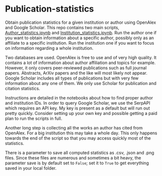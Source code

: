 # Publication-statistics
 Obtain publication statistics for a given institution or author using OpenAlex and Google Scholar.
This repo contains two main scripts, [Author_statistics.ipynb]([url](https://github.com/boumpteryx/Publication-statistics/blob/main/Author_Statistics.ipynb)) and [Institution_statistics.ipynb]([url](https://github.com/boumpteryx/Publication-statistics/blob/main/Institution_Statistics.ipynb)). Run the author one if you want to obtain information about a specific author, possibly only as an affiliate to a specific institution. Run the institution one if you want to focus on information regarding a whole institution.

Two databases are used. OpenAlex is free to use and of very high quality. It contains a lot of information about author affiliation and topics for example. However, it only covers peer-reviewed publications such as full journal papers. Abstracts, ArXiv papers and the like will most likely not appear. Google Scholar includes all types of publications but with very few information about any one of them. We only use Scholar for publication and citation statistics. 

Instructions are detailed in the notebooks about how to find proper author and institution IDs. In order to query Google Scholar, we use the SerpAPI which requires an API key. My key is present as a default but will run out pretty quickly. Consider setting up your own key and possible getting a paid plan to run the scripts in full.

Another long step is collecting all the works an author has cited from OpenAlex. For a big institution this may take a whole day. This only happens towards the end of the script so that you may access quickly most of the statistics. 

There is a parameter to save all computed statistics as .csv, .json and .png files. Since these files are numerous and sometimes a bit heavy, the parameter save is by default set to ```False```; set it to ```True``` to get everything saved in your local folder.
 

